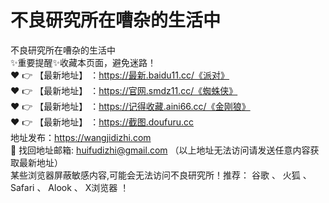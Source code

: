 # 不良研究所在嘈杂的生活中
不良研究所在嘈杂的生活中<br>
✨重要提醒✨收藏本页面，避免迷路！<br>
❤️ 👉 【最新地址】 ：https://最新.baidu11.cc/《派对》<br>
❤️ 👉 【最新地址】 ：https://官网.smdz11.cc/《蜘蛛侠》<br>
❤️ 👉 【最新地址】 ：https://记得收藏.aini66.cc/《金刚狼》<br>
❤️ 👉 【最新地址】 ：https://截图.doufuru.cc<br>
地址发布：https://wangjidizhi.com<br>
📧 找回地址邮箱: huifudizhi@gmail.com （以上地址无法访问请发送任意内容获取最新地址）<br>
某些浏览器屏蔽敏感内容,可能会无法访问不良研究所！推荐： 谷歌 、 火狐 、 Safari 、 Alook 、 X浏览器 ！<br>
